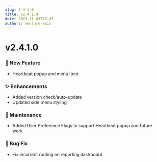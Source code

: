 ```yaml
---
slug: 2-4-1-0
title: v2.4.1.0
date: 2023-11-03T12:47
authors: venture-axis
---
```


# v2.4.1.0
### 🚀 New Feature
- Heartbeat popup and menu item

### ✨ Enhancements
- Added version check/auto-update
- Updated side menu styling

### 🔧 Maintenance
- Added User Preference Flags to support Heartbeat popup and future work

### 🐛 Bug Fix
- Fix incorrect routing on reporting dashboard
